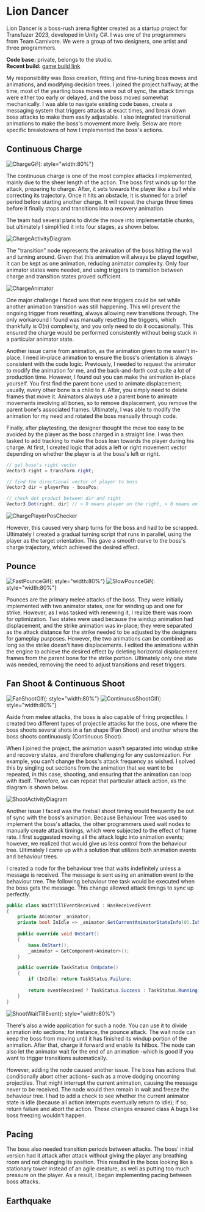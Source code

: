 # Lion Dancer

Lion Dancer is a boss-rush arena fighter created as a startup project for Transfuzer 2023, developed in Unity C#. I was one of the programmers from Team Carnivore. We were a group of two designers, one artist and three programmers. 

**Code base:** private, belongs to the studio.<br />
**Recent build:** [game build link](https://drive.google.com/file/d/1Siw_MZHfxmzT_oI7Gypt6daOoDTPeoxD/view?usp=sharing)

My responsibility was Boss creation, fitting and fine-tuning boss moves and animations, and modifying decision trees. I joined the project halfway; at the time, most of the yearling boss moves were out of sync, the attack timings were either too early or delayed, and the boss moved somewhat mechanically. I was able to navigate existing code bases, create a messaging system that triggers attacks at exact times, and break down boss attacks to make them easily adjustable. I also integrated transitional animations to make the boss's movement more lively. Below are more specific breakdowns of how I implemented the boss's actions.

## Continuous Charge

![ChargeGif](../img/liondancer/LionDancer_Charge.gif){: style="width:80%"}

The continuous charge is one of the most complex attacks I implemented, mainly due to the sheer length of the action. The boss first winds up for the attack, preparing to charge. After, it sets towards the player like a bull while correcting its trajectory. Once it hits an obstacle, it is stunned for a brief period before starting another charge. It will repeat the charge three times before it finally stops and transitions into a recovery animation.

The team had several plans to divide the move into implementable chunks, but ultimately I simplified it into four stages, as shown below. 

![ChargeActivityDiagram](../img/liondancer/Charge_ActivityDiagram.png)

The "transition" node represents the animation of the boss hitting the wall and turning around. Given that this animation will always be played together, it can be kept as one animation, reducing animator complexity. Only four animator states were needed, and using triggers to transition between charge and transition states proved sufficient. 

![ChargeAnimator](../img/liondancer/Charge_Animator.png)

One major challenge I faced was that new triggers could be set while another animation transition was still happening. This will prevent the ongoing trigger from resetting, always allowing new transitions through. The only workaround I found was manually resetting the triggers, which thankfully is O(n) complexity, and you only need to do it occasionally. This ensured the charge would be performed consistently without being stuck in a particular animator state. 

Another issue came from animation, as the animation given to me wasn't in-place. I need in-place animation to ensure the boss's orientation is always consistent with the code logic. Previously, I needed to request the animator to modify the animation for me, and the back-and-forth cost quite a lot of production time. However, I found out you can make the animation in-place yourself. You first find the parent bone used to animate displacement; usually, every other bone is a child to it. After, you simply need to delete frames that move it. Animators always use a parent bone to animate movements involving all bones, so to remove displacement, you remove the parent bone's associated frames. Ultimately, I was able to modify the animation for my need and rotated the boss manually through code. 

Finally, after playtesting, the designer thought the move too easy to be avoided by the player as the boss charged in a straight line. I was then tasked to add tracking to make the boss lean towards the player during his charge. At first, I created logic that adds a left or right movement vector depending on whether the player is at the boss's left or right. 

``` c# linenums="1"
// get boss's right vector
Vector3 right = transform.right;

// find the directional vector of player to boss
Vector3 dir = playerPos - bossPos;

// check dot product between dir and right
Vector3.Dot(right, dir) // > 0 means player on the right, < 0 means on the left.
```
![ChargePlayerPosChecker](../img/liondancer/Charge_PlayerPosChecker.png)

However, this caused very sharp turns for the boss and had to be scrapped. Ultimately I created a gradual turning script that runs in parallel, using the player as the target orientation. This gave a smooth curve to the boss's charge trajectory, which achieved the desired effect. 

## Pounce 

![FastPounceGif](../img/liondancer/LionDancer_FastPounce.gif){: style="width:80%"}
![SlowPounceGif](../img/liondancer/LionDancer_SlowPounce.gif){: style="width:80%"}

Pounces are the primary melee attacks of the boss. They were initially implemented with two animator states, one for winding up and one for strike. However, as I was tasked with renewing it, I realize there was room for optimization. Two states were used because the windup animation had displacement, and the strike animation was in-place; they were separated as the attack distance for the strike needed to be adjusted by the designers for gameplay purposes. However, the two animations can be combined as long as the strike doesn't have displacements. I edited the animations within the engine to achieve the desired effect by deleting horizontal displacement frames from the parent bone for the strike portion. Ultimately only one state was needed, removing the need to adjust transitions and reset triggers. 

## Fan Shoot & Continuous Shoot

![FanShootGif](../img/liondancer/LionDancer_FanShoot.gif){: style="width:80%"}
![ContinuousShootGif](../img/liondancer/LionDancer_ContinuousShoot.gif){: style="width:80%"}

Aside from melee attacks, the boss is also capable of firing projectiles. I created two different types of projectile attacks for the boss, one where the boss shoots several shots in a fan shape (Fan Shoot) and another where the boss shoots continuously (Continuous Shoot).

When I joined the project, the animation wasn't separated into windup strike and recovery states, and therefore challenging for any customization. For example, you can't change the boss's attack frequency as wished. I solved this by singling out sections from the animation that we want to be repeated, in this case, shooting, and ensuring that the animation can loop with itself. Therefore, we can repeat that particular attack action, as the diagram is shown below. 

![ShootActivityDiagram](../img/liondancer/Shoot_ActivityDiagram.png)

Another issue I faced was the fireball shoot timing would frequently be out of sync with the boss's animation. Because Behaviour Tree was used to implement the boss's attacks, the other programmers used wait nodes to manually create attack timings, which were subjected to the effect of frame rate. I first suggested moving all the attack logic into animation events; however, we realized that would give us less control from the behaviour tree. Ultimately I came up with a solution that utilizes both animation events and behaviour trees. 

I created a node for the behaviour tree that waits indefinitely unless a message is received. The message is sent using an animation event to the behaviour tree. The following behaviour tree task would be executed when the boss gets the message. This change allowed attack timings to sync up perfectly. 

``` C# linenums="1"
public class WaitTillEventReceived : HasReceivedEvent
{
    private Animator _animator;
    private bool InIdle => _animator.GetCurrentAnimatorStateInfo(0).IsName("Idle"); 
    
    public override void OnStart()
    {
        base.OnStart();
        _animator = GetComponent<Animator>();
    }

    public override TaskStatus OnUpdate()
    {
        if (InIdle) return TaskStatus.Failure;
        
        return eventReceived ? TaskStatus.Success : TaskStatus.Running;
    }
}
```

![ShootWaitTillEvent](../img/liondancer/Shoot_WaitTillEvent.png){: style="width:80%"}

There's also a wide application for such a node. You can use it to divide animation into sections; for instance, the pounce attack. The wait node can keep the boss from moving until it has finished its windup portion of the animation. After that, charge it forward and enable its hitbox. The node can also let the animator wait for the end of an animation -which is good if you want to trigger transitions automatically. 

However, adding the node caused another issue. The boss has actions that conditionally abort other actions- such as a move dodging oncoming projectiles. That might interrupt the current animation, causing the message never to be received. The node would then remain in wait and freeze the behaviour tree. I had to add a check to see whether the current animator state is idle (because all action interrupts eventually return to idle); if so, return failure and abort the action. These changes ensured class A bugs like boss freezing wouldn't happen. 

## Pacing

The boss also needed transition periods between attacks. The boss' initial version had it attack after attack without giving the player any breathing room and not changing its position. This resulted in the boss looking like a stationary tower instead of an agile creature, as well as putting too much pressure on the player. As a result, I began implementing pacing between boss attacks. 

## Earthquake

